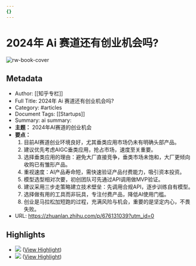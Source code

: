 ```yaml
---
{}
---
```

# 2024年 Ai 赛道还有创业机会吗?

![rw-book-cover](https://readwise-assets.s3.amazonaws.com/static/images/article4.6bc1851654a0.png)

## Metadata
- Author: [[知乎专栏]]
- Full Title: 2024年 Ai 赛道还有创业机会吗?
- Category: #articles
- Document Tags: [[Startups]] 
- Summary: ai summary: 
- **主题：** 2024年AI赛道的创业机会
- **要点：**
    1. 目前AI赛道创业环境良好，尤其垂类应用市场仍未有明确头部产品。
    2. 建议优先考虑AIGC垂类应用，抢占市场，速度至关重要。
    3. 选择垂类应用的理由：避免大厂直接竞争，垂类市场未饱和，大厂更倾向收购已有雏形产品。
    4. 重视速度：AI产品寿命短，需快速验证产品付费能力，吸引资本投资。
    5. 模型选型相对次要，初创团队可先通过API调用做MVP验证。
    6. 建议采用三步走策略建立技术壁垒：先调用合规API，逐步训练自有模型。
    7. 选择做有用的工具而非玩具，专注付费产品，降低AI使用门槛。
    8. 创业是马拉松加短跑的过程，充满风险与机会，重要的是坚定内心，不畏失败。
- URL: https://zhuanlan.zhihu.com/p/676131039?utm_id=0

## Highlights
- ![](https://pic3.zhimg.com/80/v2-7ee29176b5df1e8835552a8b8053829e_1440w.jpg) ([View Highlight](https://read.readwise.io/read/01hx0r7n67ykneje3m8k77ff5a))
- ![](https://pic3.zhimg.com/80/v2-7ee29176b5df1e8835552a8b8053829e_1440w.jpg) ([View Highlight](https://read.readwise.io/read/01hx0r7n72kx80tmbhet5grttr))

